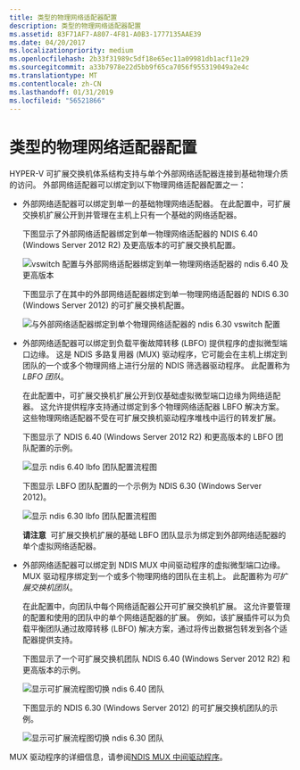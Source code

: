 ```yaml
---
title: 类型的物理网络适配器配置
description: 类型的物理网络适配器配置
ms.assetid: 83F71AF7-A807-4F81-A0B3-1777135AAE39
ms.date: 04/20/2017
ms.localizationpriority: medium
ms.openlocfilehash: 2b33f31989c5df18e65ec11a09981db1acf11e29
ms.sourcegitcommit: a33b7978e22d5bb9f65ca7056f955319049a2e4c
ms.translationtype: MT
ms.contentlocale: zh-CN
ms.lasthandoff: 01/31/2019
ms.locfileid: "56521866"
---
```

# <a name="types-of-physical-network-adapter-configurations"></a>类型的物理网络适配器配置


HYPER-V 可扩展交换机体系结构支持与单个外部网络适配器连接到基础物理介质的访问。 外部网络适配器可以绑定到以下物理网络适配器配置之一：

-   外部网络适配器可以绑定到单一的基础物理网络适配器。 在此配置中，可扩展交换机扩展公开到并管理在主机上只有一个基础的网络适配器。

    下图显示了外部网络适配器绑定到单一物理网络适配器的 NDIS 6.40 (Windows Server 2012 R2) 及更高版本的可扩展交换机配置。

    ![vswitch 配置与外部网络适配器绑定到单一物理网络适配器的 ndis 6.40 及更高版本](images/vswitchsingle-ndis640.png)

    下图显示了在其中的外部网络适配器绑定到单一物理网络适配器的 NDIS 6.30 (Windows Server 2012) 的可扩展交换机配置。

    ![与外部网络适配器绑定到单个物理网络适配器的 ndis 6.30 vswitch 配置](images/vswitchsingle.png)

-   外部网络适配器可以绑定到负载平衡故障转移 (LBFO) 提供程序的虚拟微型端口边缘。 这是 NDIS 多路复用器 (MUX) 驱动程序，它可能会在主机上绑定到团队的一个或多个物理网络上进行分层的 NDIS 筛选器驱动程序。 此配置称为*LBFO 团队*。

    在此配置中，可扩展交换机扩展公开到仅基础虚拟微型端口边缘为网络适配器。 这允许提供程序支持通过绑定到多个物理网络适配器 LBFO 解决方案。 这些物理网络适配器不受在可扩展交换机驱动程序堆栈中运行的转发扩展。

    下图显示了 NDIS 6.40 (Windows Server 2012 R2) 和更高版本的 LBFO 团队配置的示例。

    ![显示 ndis 6.40 lbfo 团队配置流程图](images/vswitchteam3-ndis640.png)

    下图显示 LBFO 团队配置的一个示例为 NDIS 6.30 (Windows Server 2012)。

    ![显示 ndis 6.30 lbfo 团队配置流程图](images/vswitchteam3.png)

    **请注意**  可扩展交换机扩展的基础 LBFO 团队显示为绑定到外部网络适配器的单个虚拟网络适配器。

     

-   外部网络适配器可以绑定到 NDIS MUX 中间驱动程序的虚拟微型端口边缘。 MUX 驱动程序绑定到一个或多个物理网络的团队在主机上。 此配置称为*可扩展交换机团队*。

    在此配置中，向团队中每个网络适配器公开可扩展交换机扩展。 这允许要管理的配置和使用的团队中的单个网络适配器的扩展。 例如，该扩展插件可以为负载平衡团队通过故障转移 (LBFO) 解决方案，通过将传出数据包转发到各个适配器提供支持。

    下图显示了一个可扩展交换机团队 NDIS 6.40 (Windows Server 2012 R2) 和更高版本的示例。

    ![显示可扩展流程图切换 ndis 6.40 团队](images/vswitchteam-ndis640.png)

    下图显示的 NDIS 6.30 (Windows Server 2012) 的可扩展交换机团队的示例。

    ![显示可扩展流程图切换 ndis 6.30 团队](images/vswitchteam.png)

MUX 驱动程序的详细信息，请参阅[NDIS MUX 中间驱动程序](ndis-mux-intermediate-drivers.md)。

 

 





